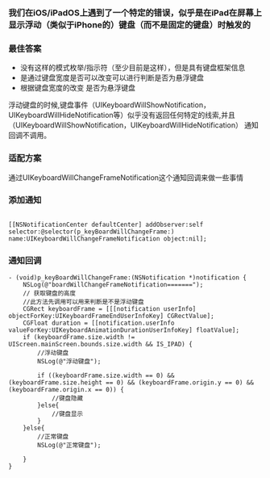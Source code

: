 ### 我们在iOS/iPadOS上遇到了一个特定的错误，似乎是在iPad在屏幕上显示浮动（类似于iPhone的）键盘（而不是固定的键盘）时触发的

### 最佳答案

+ 没有这样的模式枚举/指示符（至少目前是这样），但是具有键盘框架信息
+ 是通过键盘宽度是否可以改变可以进行判断是否为悬浮键盘
+ 根据键盘宽度的改变 是否为悬浮键盘


浮动键盘的时候,键盘事件（UIKeyboardWillShowNotification，UIKeyboardWillHideNotification等）似乎没有返回任何特定的线索,并且（UIKeyboardWillShowNotification，UIKeyboardWillHideNotification）
通知回调不调用。

### 适配方案

通过UIKeyboardWillChangeFrameNotification这个通知回调来做一些事情

### 添加通知
```

[[NSNotificationCenter defaultCenter] addObserver:self selector:@selector(p_keyBoardWillChangeFrame:) name:UIKeyboardWillChangeFrameNotification object:nil];

```

### 通知回调

```
- (void)p_keyBoardWillChangeFrame:(NSNotification *)notification {
    NSLog(@"boardWillChangeFrameNotification=======");
    // 获取键盘的高度
    //此方法先调用可以用来判断是不是浮动键盘
    CGRect keyboardFrame = [[[notification userInfo] objectForKey:UIKeyboardFrameEndUserInfoKey] CGRectValue];
    CGFloat duration = [[notification.userInfo valueForKey:UIKeyboardAnimationDurationUserInfoKey] floatValue];
    if (keyboardFrame.size.width != UIScreen.mainScreen.bounds.size.width && IS_IPAD) {
        //浮动键盘
        NSLog(@"浮动键盘");
        
        if ((keyboardFrame.size.width == 0) && (keyboardFrame.size.height == 0) && (keyboardFrame.origin.y == 0) && (keyboardFrame.origin.x == 0)) {
            //键盘隐藏
        }else{
            //键盘显示
        }
    }else{
        //正常键盘
        NSLog(@"正常键盘");
       
    }
}

```
